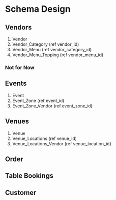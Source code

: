 # Schema Design

## Vendors

1. Vendor 
2. Vendor_Category (ref vendor_id)
3. Vendor_Menu (ref vendor_category_id)
4. Vendor_Menu_Topping (ref vendor_menu_id)
   
### Not for Now

## Events

1. Event
2. Event_Zone (ref event_id)
3. Event_Zone_Vendor (ref event_zone_id)

## Venues

1. Venue
2. Venue_Locations (ref venue_id)
3. Venue_Locations_Vendor (ref venue_location_id)

## Order

## Table Bookings

## Customer